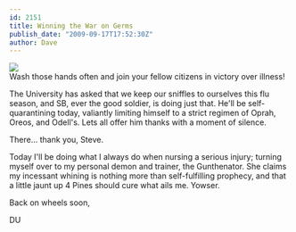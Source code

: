 ```yaml
---
id: 2151
title: Winning the War on Germs
publish_date: "2009-09-17T17:52:30Z"
author: Dave
---
```

![](http://www.flagstafffrenzy.org/wp-content/uploads/2009/09/germs.jpg)  
Wash those hands often and join your fellow citizens in victory over illness!

The University has asked that we keep our sniffles to ourselves this flu season, and SB, ever the good soldier, is doing just that. He'll be self-quarantining today, valiantly limiting himself to a strict regimen of Oprah, Oreos, and Odell's. Lets all offer him thanks with a moment of silence.

There... thank you, Steve.

Today I'll be doing what I always do when nursing a serious injury; turning myself over to my personal demon and trainer, the Gunthenator. She claims my incessant whining is nothing more than self-fulfilling prophecy, and that a little jaunt up 4 Pines should cure what ails me. Yowser.

Back on wheels soon,

DU

